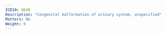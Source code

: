 ```yaml
---
ICD10: Q649
Description: "Congenital malformation of urinary system, unspecified"
Matters: No
Weight: 0
---
```

